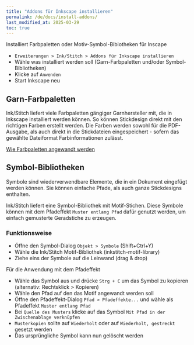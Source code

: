 ```yaml
---
title: "Addons für Inkscape installieren"
permalink: /de/docs/install-addons/
last_modified_at: 2025-03-29
toc: true
---
```

Installiert Farbpaletten oder Motiv-Symbol-Bibiotheken für Inscape

* `Erweiterungen > Ink/Stitch > Addons für Inkscape installieren`
* Wähle was installiert werden soll (Garn-Farbpaletten und/oder Symbol-Bibliotheken)
* Klicke auf `Anwenden`
* Start Inkscape neu

## Garn-Farbpaletten

Ink/Stitch liefert viele Farbpaletten gängiger Garnhersteller mit, die in Inkscape installiert werden können.
So können Stickdesign direkt mit den richtigen Farben erstellt werden.
Die Farben werden sowohl für die PDF-Ausgabe, als auch direkt in die Stickdateien eingespeichert - sofern das gewählte Dateiformat Farbinformationen zulässt.

[Wie Farbpaletten angewandt werden](/de/docs/thread-color/#mit-farbpaleten-arbeiten)

## Symbol-Bibliotheken

Symbole sind wiederverwendbare Elemente, die in ein Dokument eingefügt werden können. Sie können einfache Pfade, als auch ganze Stickdesigns enthalten.

Ink/Stitch liefert eine Symbol-Bibliothek mit Motif-Stichen. Diese Symbole können mit dem Pfadeffekt `Muster entlang Pfad` dafür genutzt werden, um einfach gemusterte Geradstiche zu erzeugen.

### Funktionsweise

* Öffne den Symbol-Dialog `Objekt > Symbole` (Shift+Ctrl+Y)
* Wähle die Ink/Stitch Motif-Bibliothek (inkstitch-motif-library)
* Ziehe eins der Symbole auf die Leinwand (drag & drop)

Für die Anwendung mit dem Pfadeffekt

* Wähle das Symbol aus und drücke `Strg + C` um das Symbol zu kopieren (alternativ: Rechtsklick > Kopieren)
* Wähle den Pfad auf den das Motif angewandt werden soll
* Öffne den Pfadeffekt-Dialog `Pfad > Pfadeffekte...` und wähle als Pfadeffekt `Muster entlang Pfad`
* Bei `Quelle des Musters` klicke auf das Symbol `Mit Pfad in der Zwischenablage verknüpfen`
* `Musterkopien` sollte auf `Wiederholt` oder auf `Wiederholt, gestreckt` gesetzt werden
* Das ursprüngliche Symbol kann nun gelöscht werden
